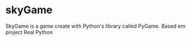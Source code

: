 # skyGame
SkyGame is a game create with Python's library called PyGame. Based em project Real Python
